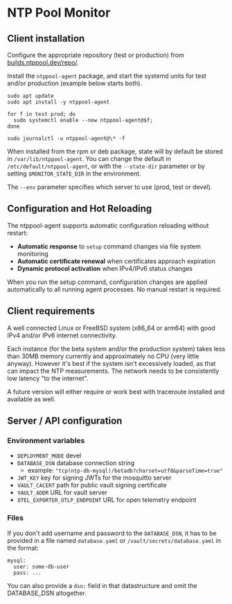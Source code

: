 # NTP Pool Monitor

## Client installation

Configure the appropriate repository (test or production)
from [builds.ntppool.dev/repo/](https://builds.ntppool.dev/repo/).

Install the `ntppool-agent` package, and start the systemd units for
test and/or production (example below starts both).

```
sudo apt update
sudo apt install -y ntppool-agent

for f in test prod; do
  sudo systemctl enable --now ntppool-agent@$f;
done

sudo journalctl -u ntppool-agent@\* -f
```

When installed from the rpm or deb package, state will by default
be stored in `/var/lib/ntppool-agent`. You can change the default in
`/etc/default/ntppool-agent`, or with the `--state-dir` parameter
or by setting `$MONITOR_STATE_DIR` in the environment.

The `--env` parameter specifies which server to use (prod, test or devel).

## Configuration and Hot Reloading

The ntppool-agent supports automatic configuration reloading without restart:

- **Automatic response** to `setup` command changes via file system monitoring
- **Automatic certificate renewal** when certificates approach expiration
- **Dynamic protocol activation** when IPv4/IPv6 status changes

When you run the setup command, configuration changes are applied automatically to all running agent processes. No manual restart is required.

## Client requirements

A well connected Linux or FreeBSD system (x86_64 or arm64) with good IPv4 and/or IPv6 internet connectivity.

Each instance (for the beta system and/or the production system)
takes less than 30MB memory currently and approximately no CPU
(very little anyway). However it's best if the system isn't
excessively loaded, as that can impact the NTP measurements.
The network needs to be consistently low latency "to the internet".

A future version will either require or work best with traceroute
installed and available as well.

## Server / API configuration

### Environment variables

- `DEPLOYMENT_MODE` devel
- `DATABASE_DSN` database connection string
  - example: `"tcp(ntp-db-mysql)/betadb?charset=utf8&parseTime=true"`
- `JWT_KEY` key for signing JWTs for the mosquitto server
- `VAULT_CACERT` path for public vault signing certificate
- `VAULT_ADDR` URL for vault server
- `OTEL_EXPORTER_OTLP_ENDPOINT` URL for open telemetry endpoint

### Files

If you don't add username and password to the `DATABASE_DSN`, it has to
be provided in a file named `database.yaml` or
`/vault/secrets/database.yaml` in the format:

```
mysql:
  user: some-db-user
  pass: ...
```

You can also provide a `dsn:` field in that datastructure
and omit the DATABASE_DSN altogether.
